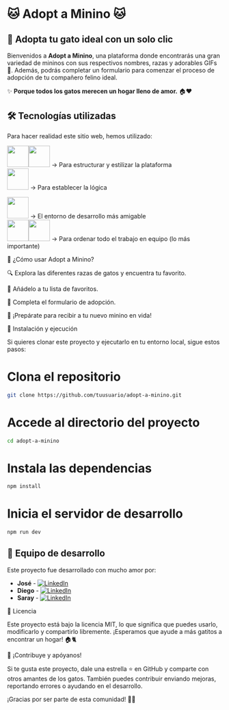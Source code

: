 # 🐱 Adopt a Minino 🐱

## 🏡 Adopta tu gato ideal con un solo clic

Bienvenidos a **Adopt a Minino**, una plataforma donde encontrarás una gran variedad de mininos con sus respectivos nombres, razas y adorables GIFs 🐾. Además, podrás completar un formulario para comenzar el proceso de adopción de tu compañero felino ideal.

✨ **Porque todos los gatos merecen un hogar lleno de amor.** 🏠❤️


## 🛠️ Tecnologías utilizadas

Para hacer realidad este sitio web, hemos utilizado:

<img height="50" src="https://user-images.githubusercontent.com/25181517/192158954-f88b5814-d510-4564-b285-dff7d6400dad.png"><img height="50" src="https://user-images.githubusercontent.com/25181517/183898674-75a4a1b1-f960-4ea9-abcb-637170a00a75.png"> → Para estructurar y estilizar la plataforma  </br>
<img height="50" src="https://user-images.githubusercontent.com/25181517/117447155-6a868a00-af3d-11eb-9cfe-245df15c9f3f.png"> → Para establecer la lógica </br>

<img height="50" src="https://user-images.githubusercontent.com/25181517/192108891-d86b6220-e232-423a-bf5f-90903e6887c3.png"> → El entorno de desarrollo más amigable </br>
<img height="50" src="https://user-images.githubusercontent.com/25181517/192108372-f71d70ac-7ae6-4c0d-8395-51d8870c2ef0.png"><img height="50" src="https://user-images.githubusercontent.com/25181517/192108374-8da61ba1-99ec-41d7-80b8-fb2f7c0a4948.png">  → Para ordenar todo el trabajo en equipo (lo más importante)  </br>



🚀 ¿Cómo usar Adopt a Minino?

🔍 Explora las diferentes razas de gatos y encuentra tu favorito.

💖 Añádelo a tu lista de favoritos.

📝 Completa el formulario de adopción.

🎉 ¡Prepárate para recibir a tu nuevo minino en vida!



📂 Instalación y ejecución

Si quieres clonar este proyecto y ejecutarlo en tu entorno local, sigue estos pasos:

# Clona el repositorio
```bash
git clone https://github.com/tuusuario/adopt-a-minino.git
```
# Accede al directorio del proyecto
```bash
cd adopt-a-minino
```
# Instala las dependencias
```bash
npm install
```
# Inicia el servidor de desarrollo
```bash
npm run dev
```


## 👥 Equipo de desarrollo

Este proyecto fue desarrollado con mucho amor por:


- **José** - [![LinkedIn](https://img.shields.io/badge/LinkedIn-Perfil-blue?logo=linkedin)](https://www.linkedin.com/in/jose-manuel-barreiro-álvarez/)  
- **Diego** - [![LinkedIn](https://img.shields.io/badge/LinkedIn-Perfil-blue?logo=linkedin)](https://www.linkedin.com/in/diegodistefano/)
- **Saray** - [![LinkedIn](https://img.shields.io/badge/LinkedIn-Perfil-blue?logo=linkedin)](https://www.linkedin.com/in/saray-miguel-narganes/)  

📄 Licencia

Este proyecto está bajo la licencia MIT, lo que significa que puedes usarlo, modificarlo y compartirlo libremente. ¡Esperamos que ayude a más gatitos a encontrar un hogar! 🏠🐈

🌟 ¡Contribuye y apóyanos!

Si te gusta este proyecto, dale una estrella ⭐ en GitHub y comparte con otros amantes de los gatos. También puedes contribuir enviando mejoras, reportando errores o ayudando en el desarrollo.

¡Gracias por ser parte de esta comunidad! 🐾💕

